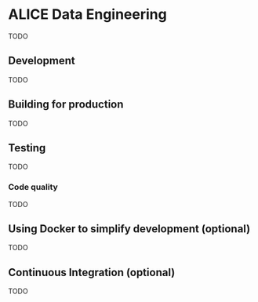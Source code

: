 # ALICE Data Engineering
TODO

## Development
TODO

## Building for production
TODO

## Testing
TODO

### Code quality
TODO

## Using Docker to simplify development (optional)
TODO

## Continuous Integration (optional)
TODO